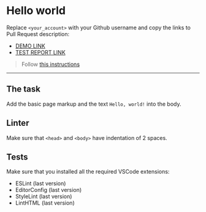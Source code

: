 # Hello world

Replace `<your_account>` with your Github username and copy the links to Pull Request description:
- [DEMO LINK](https://Denys-Grynyshyn.github.io/layout_hello-world/)
- [TEST REPORT LINK](https://Denys-Grynyshyn.github.io/layout_hello-world/report/html_report/)

> Follow [this instructions](https://mate-academy.github.io/layout_task-guideline/#how-to-solve-the-layout-tasks-on-github)
___

## The task

Add the basic page markup and the text `Hello, world!` into the body.

## Linter

Make sure that `<head>` and `<body>` have indentation of 2 spaces.

## Tests

Make sure that you installed all the required VSCode extensions:

- ESLint (last version)
- EditorConfig (last version)
- StyleLint (last version)
- LintHTML (last version)
